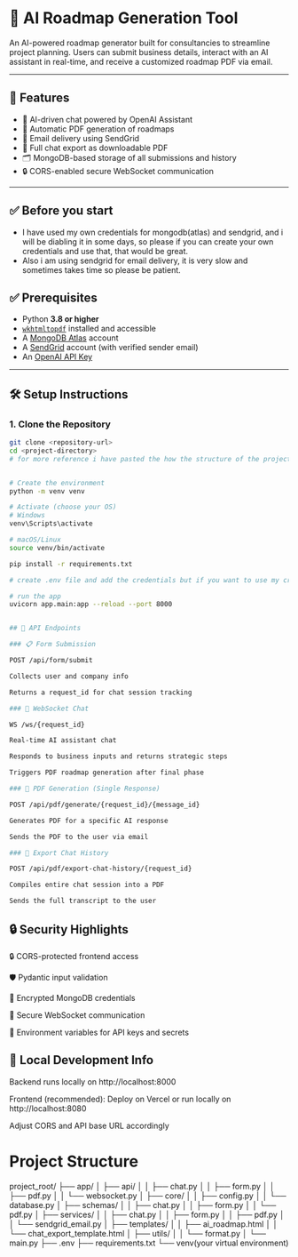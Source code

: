 # 🚀 AI Roadmap Generation Tool

An AI-powered roadmap generator built for consultancies to streamline project planning. Users can submit business details, interact with an AI assistant in real-time, and receive a customized roadmap PDF via email.

---

## 📌 Features

- 🧠 AI-driven chat powered by OpenAI Assistant
- 📄 Automatic PDF generation of roadmaps
- 📧 Email delivery using SendGrid
- 🧾 Full chat export as downloadable PDF
- 🗂 MongoDB-based storage of all submissions and history
- 🔒 CORS-enabled secure WebSocket communication

---

## ✅ Before you start

- I have used my own credentials for mongodb(atlas) and sendgrid, and i will be diabling it in some days, so please if you can create your own credentials and use that, that would be great.
- Also i am using sendgrid for email delivery, it is very slow and sometimes takes time so please be patient.

## ✅ Prerequisites

- Python **3.8 or higher**
- [`wkhtmltopdf`](https://wkhtmltopdf.org/downloads.html) installed and accessible
- A [MongoDB Atlas](https://www.mongodb.com/cloud/atlas) account
- A [SendGrid](https://sendgrid.com/) account (with verified sender email)
- An [OpenAI API Key](https://platform.openai.com/account/api-keys)

---

## 🛠 Setup Instructions

### 1. Clone the Repository

```bash
git clone <repository-url>
cd <project-directory>
# for more reference i have pasted the how the structure of the project is, you can refer to that.


# Create the environment
python -m venv venv

# Activate (choose your OS)
# Windows
venv\Scripts\activate

# macOS/Linux
source venv/bin/activate

pip install -r requirements.txt

# create .env file and add the credentials but if you want to use my credentials, you can use that.

# run the app
uvicorn app.main:app --reload --port 8000


## 📡 API Endpoints

### 📋 Form Submission

POST /api/form/submit

Collects user and company info

Returns a request_id for chat session tracking

### 💬 WebSocket Chat

WS /ws/{request_id}

Real-time AI assistant chat

Responds to business inputs and returns strategic steps

Triggers PDF roadmap generation after final phase

### 📄 PDF Generation (Single Response)

POST /api/pdf/generate/{request_id}/{message_id}

Generates PDF for a specific AI response

Sends the PDF to the user via email

### 📁 Export Chat History

POST /api/pdf/export-chat-history/{request_id}

Compiles entire chat session into a PDF

Sends the full transcript to the user
```

## 🔒 Security Highlights

🔒 CORS-protected frontend access

🛡️ Pydantic input validation

🔐 Encrypted MongoDB credentials

🔌 Secure WebSocket communication

🧩 Environment variables for API keys and secrets

## 📡 Local Development Info

Backend runs locally on http://localhost:8000

Frontend (recommended): Deploy on Vercel or run locally on http://localhost:8080

Adjust CORS and API base URL accordingly

# Project Structure

project_root/
├── app/
│ ├── api/
│ │ ├── chat.py
│ │ ├── form.py
│ │ ├── pdf.py
│ │ └── websocket.py
│ ├── core/
│ │ ├── config.py
│ │ └── database.py
│ ├── schemas/
│ │ ├── chat.py
│ │ ├── form.py
│ │ └── pdf.py
│ ├── services/
│ │ ├── chat.py
│ │ ├── form.py
│ │ ├── pdf.py
│ │ └── sendgrid_email.py
│ ├── templates/
│ │ ├── ai_roadmap.html
│ │ └── chat_export_template.html
│ ├── utils/
│ │ └── format.py
│ └── main.py
├── .env
├── requirements.txt
└── venv(your virtual environment)
